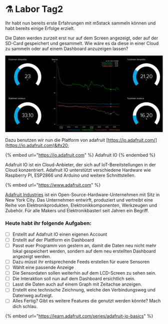 # ⚗ Labor Tag2

Ihr habt nun bereits erste Erfahrungen mit m5stack sammeln können und habt bereits einige Erfolge erzielt.

Die Daten werden zurzeit erst nur auf dem Screen angezeigt, oder auf der SD-Card gespeichert und gesammelt. Wie wäre es da diese in einer Cloud zu sammeln oder auf einem Dashboard anzuzeigen lassen?

![](<../.gitbook/assets/Daschboard ioadafruit.png>)

Dazu benutzen wir nun die Platform von adafruit [https://io.adafruit.com/](https://io.adafruit.com)&#x20;

{% embed url="https://io.adafruit.com" %}
Adafruit IO
{% endembed %}

Adafruit IO ist ein Cloud-Anbieter, der sich auf IoT-Bereitstellungen in der Cloud konzentriert. Adafruit IO unterstützt verschiedene Hardware wie Raspberry PI, ESP2866 und Arduino und weitere Schnittstellen.

{% embed url="https://www.adafruit.com" %}

[Adafruit Industries](https://www.adafruit.com) ist ein Open-Source-Hardware-Unternehmen mit Sitz in New York City. Das Unternehmen entwirft, produziert und vertreibt eine Reihe von Elektronikprodukten, Elektronikkomponenten, Werkzeugen und Zubehör. Für alle Makers und Elektronikbasterl seit Jahren ein Begriff.



### Heute habt ihr folgende Aufgaben:

* [ ] Erstellt auf Adafruit IO einen eigenen Account
* [ ] Erstellt auf der Plattform ein Dashboard
* [ ] Passt euer Programm von gestern an, damit die Daten neu nicht mehr lokal gespeichert werden, sondern auf dem neu erstellten Dashboard angezeigt werden.
* [ ] Dazu müsst ihr entsprechende Feeds erstellen für euere Sensoren
* [ ] Wählt eine passende Anzeige
* [ ] Die Sensordaten sollen weiterhin auf dem LCD-Screen zu sehen sein.
* [ ] Die Interaktion soll nun auf dem Dashboard ersichtlich sein.
* [ ] Lasst die Daten auch auf einem Graph mit Zeitachse anzeigen.
* [ ] Erstellt eine technische Zeichnung, welche den Verbindungsweg und Datenweg aufzeigt.
* [ ] Alles Fertig? Gibt es weitere Features die genutzt werden könnte? Mach dich schlau.

{% embed url="https://learn.adafruit.com/series/adafruit-io-basics" %}
